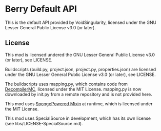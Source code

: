 # Berry Default API
This is the default API provided by VoidSingularity, licensed under the GNU Lesser
General Public License v3.0 (or later).

## License
This mod is licensed undered the GNU Lesser General Public License v3.0 (or later),
see LICENSE.

Buildscripts (build.py, project.json, project.py, properties.json) are licensed under the
GNU Lesser General Public License v3.0 (or later), see LICENSE.

The buildscripts uses mapping.py, which contains code from
[DecompilerMC](https://github.com/hube12/DecompilerMC), licensed under the MIT License.
mapping.py is now downloaded by init.py from a remote repository and is not provided here.

This mod uses [SpongePowered Mixin](https://github.com/SpongePowered/Mixin) at runtime,
which is licensed under the MIT License.

This mod uses SpecialSource in development, which has its own license
(see libs/LICENSE-SpecialSource.md).

